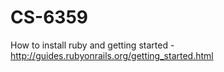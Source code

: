 # CS-6359

How to install ruby and getting started - http://guides.rubyonrails.org/getting_started.html
